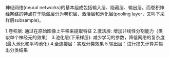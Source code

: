 神经网络(neural networks)的基本组成包括输入层、隐藏层、输出层。而卷积神经网络的特点在于隐藏层分为卷积层、激活层和池化层(pooling layer，又叫下采样层subsample)。

1.卷积层: 通过在原始图像上平移来提取特征
2.激活层: 增加非线性分割能力（类似单个神经元的效果）
3.池化层(下采样层): 减少学习的参数，降低网络的复杂度(最大池化和平均池化)
4.全连接层：实现分类效果
5.输出层：进行损失计算并输出分类结果
